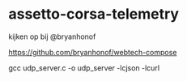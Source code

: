 # assetto-corsa-telemetry

kijken op bij @bryanhonof 

https://github.com/bryanhonof/webtech-compose

gcc udp_server.c -o udp_server -lcjson -lcurl

